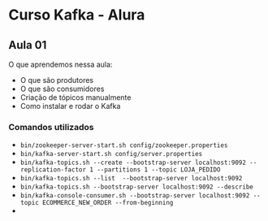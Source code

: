 # Curso Kafka - Alura

## Aula 01

O que aprendemos nessa aula:

- O que são produtores
- O que são consumidores
- Criação de tópicos manualmente
- Como instalar e rodar o Kafka

### Comandos utilizados 

- `bin/zookeeper-server-start.sh config/zookeeper.properties`
- `bin/kafka-server-start.sh config/server.properties` 
- `bin/kafka-topics.sh --create --bootstrap-server localhost:9092 --replication-factor 1 --partitions 1 --topic LOJA_PEDIDO`
- `bin/kafka-topics.sh --list  --bootstrap-server localhost:9092`
- `bin/kafka-topics.sh --bootstrap-server localhost:9092 --describe`
- `bin/kafka-console-consumer.sh --bootstrap-server localhost:9092 --topic ECOMMERCE_NEW_ORDER --from-beginning`
- 